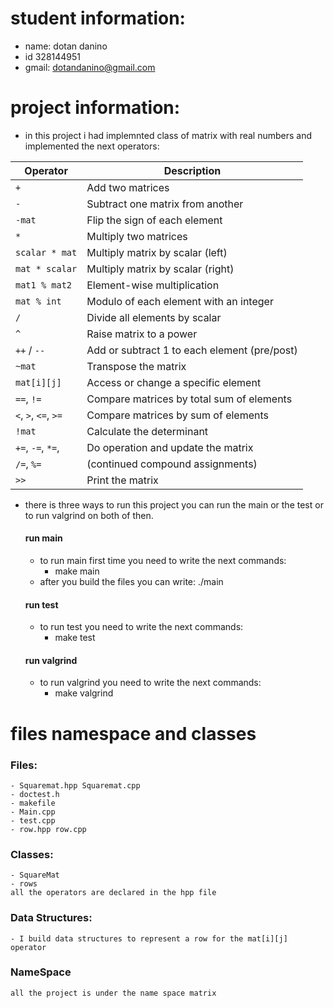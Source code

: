 # student information:
- name: dotan danino
- id 328144951
- gmail: dotandanino@gmail.com
# project information:
- in this project i had implemnted class of matrix with real numbers and implemented the next operators:

| Operator              | Description                                      |
|-----------------------|--------------------------------------------------|
| `+`                   | Add two matrices                                 |
| `-`                   | Subtract one matrix from another                 |
| `-mat`                | Flip the sign of each element                    |
| `*`                   | Multiply two matrices                            |
| `scalar * mat`        | Multiply matrix by scalar (left)                 |
| `mat * scalar`        | Multiply matrix by scalar (right)                |
| `mat1 % mat2`         | Element-wise multiplication                      |
| `mat % int`           | Modulo of each element with an integer           |
| `/`                   | Divide all elements by scalar                    |
| `^`                   | Raise matrix to a power                          |
| `++` / `--`           | Add or subtract 1 to each element (pre/post)     |
| `~mat`                | Transpose the matrix                             |
| `mat[i][j]`           | Access or change a specific element              |
| `==`, `!=`            | Compare matrices by total sum of elements        |
| `<`, `>`, `<=`, `>=`  | Compare matrices by sum of elements              |
| `!mat`                | Calculate the determinant                        |
| `+=`, `-=`, `*=`,     | Do operation and update the matrix               |
| `/=`, `%=`            | (continued compound assignments)                 |
| `>>`                  | Print the matrix                                 |

- there is three ways to run this project you can run the main or the test or to run valgrind on both of then.
    #### run main
    - to run main first time you need to write the next commands:
        - make main
    - after you build the files you can write: ./main
    #### run test
    - to run test you need to write the next commands:
        - make test
    #### run valgrind
    - to run valgrind you need to write the next commands:
        - make valgrind

# files namespace and classes
### Files:
    - Squaremat.hpp Squaremat.cpp
    - doctest.h
    - makefile
    - Main.cpp
    - test.cpp
    - row.hpp row.cpp
### Classes:
    - SquareMat
    - rows
    all the operators are declared in the hpp file
### Data Structures:
    - I build data structures to represent a row for the mat[i][j] operator
### NameSpace
    all the project is under the name space matrix